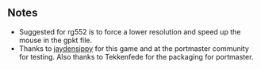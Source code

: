 ## Notes

* Suggested for rg552 is to force a lower resolution and speed up the mouse in the gpkt file.
* Thanks to [jaydensippy](https://jaydensippy.itch.io/farmner) for this game and at the portmaster community for testing.  Also thanks to Tekkenfede for the packaging for portmaster.

